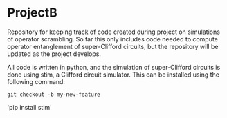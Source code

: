# ProjectB

Repository for keeping track of code created during project on simulations of operator scrambling. So far this only includes code needed to compute operator entanglement of super-Clifford circuits, but the repository will be updated as the project develops.

All code is written in python, and the simulation of super-Clifford circuits is done using stim, a Clifford circuit simulator. This can be installed using the following command:

`git checkout -b my-new-feature`

'pip install stim'




